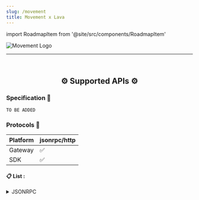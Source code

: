 ```yaml
---
slug: /movement
title: Movement x Lava
---
```


import RoadmapItem from '@site/src/components/RoadmapItem'

![Movement Logo](/img/chains/movement_logo.svg)


[<RoadmapItem icon="⛏️" title="Get RPC" description="Get access to Lava's Web3 APIs and start building on the network with ease"/>](/bera-dev)

[<RoadmapItem icon="🚀" title="Run an RPC Node" description="Become a part of Lava's network by running your own RPC node and accessing Web3 APIs seamlessly"/>](/bera-node)

<hr />
<br />

<center>

## ⚙️ Supported APIs ⚙️

</center>

### Specification 📑

```shell
TO BE ADDED
```

### Protocols 🔗

| Platform | jsonrpc/http |
| -------- | ------------ |
| Gateway  | ✅           |
| SDK      | ✅           |  

#### 📋 List :

<details>
<summary> JSONRPC </summary>

</details>
